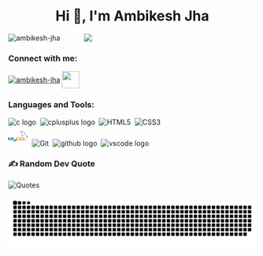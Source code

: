 <h1 align="center"><b>Hi 👋, I'm Ambikesh Jha</b></h1>

<img align='right'  width="350" src="https://i.pinimg.com/originals/e8/f4/53/e8f453469a3ec97ecd354df465d73913.gif">

<p align="left"> 
<img src="https://komarev.com/ghpvc/?username=ambikesh-jha&label=Profile%20views&color=0e75b6&style=flat" alt="ambikesh-jha" /> </p>

<h3 align="left">Connect with me:</h3>
<p align="left">
<a href="https://linkedin.com/in/ambikesh-jha" target="blank"><img align="center" src="https://raw.githubusercontent.com/rahuldkjain/github-profile-readme-generator/master/src/images/icons/Social/linked-in-alt.svg" alt="ambikesh-jha" height="30" width="40" /></a>
  <a href="mailto:jhaambikesh8@gmail.com" target="blank"><img align="center" src="https://cdn.iconscout.com/icon/free/png-256/free-gmail-7662227-6297163.png" height="35" width="35" /></a>
</p>

<h3 align="left">Languages and Tools:</h3>
<div align="left">
  <img src="https://cdn.jsdelivr.net/gh/devicons/devicon/icons/c/c-original.svg" height="40" alt="c logo"  />
  <img/>
  <img src="https://cdn.jsdelivr.net/gh/devicons/devicon/icons/cplusplus/cplusplus-original.svg" height="40" alt="cplusplus logo"  />
  <img/>
  <img height = "40" alt="HTML5" src="https://cdn.jsdelivr.net/gh/devicons/devicon/icons/html5/html5-original.svg" " />
  <img />
  <img alt="CSS3"  height = "40" src="https://cdn.jsdelivr.net/gh/devicons/devicon/icons/css3/css3-original.svg" " />
  <img /><br>
  <img src="https://raw.githubusercontent.com/devicons/devicon/master/icons/mysql/mysql-original-wordmark.svg" alt="mysql" height="40"/>
  <img />
  <img alt="Git" height="40" src="https://cdn.jsdelivr.net/gh/devicons/devicon/icons/git/git-original.svg" />
  <img />
  <img src="https://cdn.jsdelivr.net/gh/devicons/devicon/icons/github/github-original.svg" height="40" alt="github logo"  />
  <img />
  <img src="https://cdn.jsdelivr.net/gh/devicons/devicon/icons/vscode/vscode-original.svg" height="40" alt="vscode logo"  /> 
  <img />
</div>

### ✍️ Random Dev Quote
<p><img align="center" alt="Quotes" width="600" src="https://quotes-github-readme.vercel.app/api?type=horizontal&theme=dark&hide" /></p>

<picture>
  <source media="(prefers-color-scheme: dark)" srcset="https://raw.githubusercontent.com/platane/snk/output/github-contribution-grid-snake-dark.svg"/>
  <source media="(prefers-color-scheme: light)"srcset="https://raw.githubusercontent.com/platane/snk/output/github-contribution-grid-snake.svg"/>
  <img alt="github contribution grid snake animation" src="https://raw.githubusercontent.com/platane/snk/output/github-contribution-grid-snake.svg"/>
</picture>









